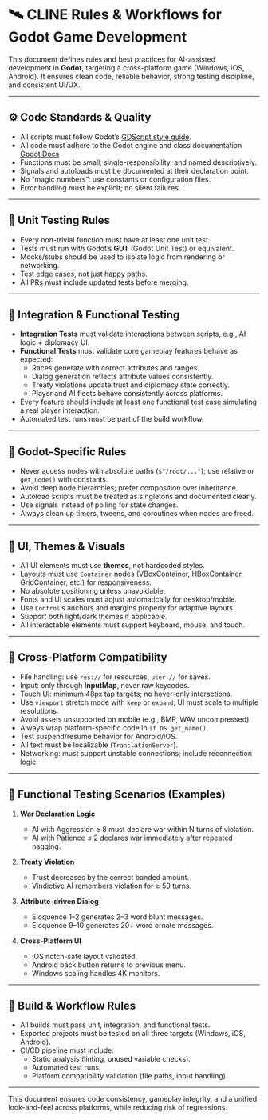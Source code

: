 # 🛰️ CLINE Rules & Workflows for Godot Game Development

This document defines rules and best practices for AI-assisted development in **Godot**, targeting a cross-platform game (Windows, iOS, Android). It ensures clean code, reliable behavior, strong testing discipline, and consistent UI/UX.  

---

## ⚙️ Code Standards & Quality
- All scripts must follow Godot’s [GDScript style guide](https://docs.godotengine.org/en/stable/tutorials/scripting/gdscript/gdscript_styleguide.html).  
- All code must adhere to the Godot engine and class documentation [Godot Docs](https://docs.godotengine.org/en/stable/index.html)
- Functions must be small, single-responsibility, and named descriptively.  
- Signals and autoloads must be documented at their declaration point.  
- No “magic numbers”: use constants or configuration files.  
- Error handling must be explicit; no silent failures.  

---

## 🧪 Unit Testing Rules
- Every non-trivial function must have at least one unit test.  
- Tests must run with Godot’s **GUT** (Godot Unit Test) or equivalent.  
- Mocks/stubs should be used to isolate logic from rendering or networking.  
- Test edge cases, not just happy paths.  
- All PRs must include updated tests before merging.  

---

## 🔗 Integration & Functional Testing
- **Integration Tests** must validate interactions between scripts, e.g., AI logic + diplomacy UI.  
- **Functional Tests** must validate core gameplay features behave as expected:  
  - Races generate with correct attributes and ranges.  
  - Dialog generation reflects attribute values consistently.  
  - Treaty violations update trust and diplomacy state correctly.  
  - Player and AI fleets behave consistently across platforms.  
- Every feature should include at least one functional test case simulating a real player interaction.  
- Automated test runs must be part of the build workflow.  

---

## 🧩 Godot-Specific Rules
- Never access nodes with absolute paths (`$"/root/..."`); use relative or `get_node()` with constants.  
- Avoid deep node hierarchies; prefer composition over inheritance.  
- Autoload scripts must be treated as singletons and documented clearly.  
- Use signals instead of polling for state changes.  
- Always clean up timers, tweens, and coroutines when nodes are freed.  

---

## 🎨 UI, Themes & Visuals
- All UI elements must use **themes**, not hardcoded styles.  
- Layouts must use `Container` nodes (VBoxContainer, HBoxContainer, GridContainer, etc.) for responsiveness.  
- No absolute positioning unless unavoidable.  
- Fonts and UI scales must adjust automatically for desktop/mobile.  
- Use `Control`’s anchors and margins properly for adaptive layouts.  
- Support both light/dark themes if applicable.  
- All interactable elements must support keyboard, mouse, and touch.  

---

## 📱 Cross-Platform Compatibility
- File handling: use `res://` for resources, `user://` for saves.  
- Input: only through **InputMap**, never raw keycodes.  
- Touch UI: minimum 48px tap targets; no hover-only interactions.  
- Use `viewport` stretch mode with `keep` or `expand`; UI must scale to multiple resolutions.  
- Avoid assets unsupported on mobile (e.g., BMP, WAV uncompressed).  
- Always wrap platform-specific code in `if OS.get_name()`.  
- Test suspend/resume behavior for Android/iOS.  
- All text must be localizable (`TranslationServer`).  
- Networking: must support unstable connections; include reconnection logic.  

---

## 🧪 Functional Testing Scenarios (Examples)
1. **War Declaration Logic**  
   - AI with Aggression ≥ 8 must declare war within N turns of violation.  
   - AI with Patience ≤ 2 declares war immediately after repeated nagging.  

2. **Treaty Violation**  
   - Trust decreases by the correct banded amount.  
   - Vindictive AI remembers violation for ≥ 50 turns.  

3. **Attribute-driven Dialog**  
   - Eloquence 1–2 generates 2–3 word blunt messages.  
   - Eloquence 9–10 generates 20+ word ornate messages.  

4. **Cross-Platform UI**  
   - iOS notch-safe layout validated.  
   - Android back button returns to previous menu.  
   - Windows scaling handles 4K monitors.  

---

## 🚀 Build & Workflow Rules
- All builds must pass unit, integration, and functional tests.  
- Exported projects must be tested on all three targets (Windows, iOS, Android).  
- CI/CD pipeline must include:  
  - Static analysis (linting, unused variable checks).  
  - Automated test runs.  
  - Platform compatibility validation (file paths, input handling).  

---

This document ensures code consistency, gameplay integrity, and a unified look-and-feel across platforms, while reducing risk of regressions.  
